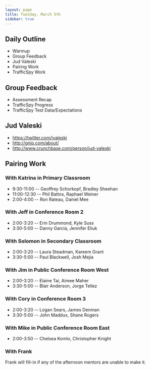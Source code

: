 ```yaml
---
layout: page
title: Tuesday, March 5th
sidebar: true
---
```


## Daily Outline

* Warmup
* Group Feedback
* Jud Valeski
* Pairing Work
* TrafficSpy Work

## Group Feedback

* Assessment Recap
* TrafficSpy Progress
* TrafficSpy Test Data/Expectations

## Jud Valeski

* https://twitter.com/jvaleski
* http://gnip.com/about/
* http://www.crunchbase.com/person/jud-valeski

## Pairing Work

### With Katrina in Primary Classroom

* 9:30-11:00 -- Geoffrey Schorkopf, Bradley Sheehan
* 11:00-12:30 -- Phil Battos, Raphael Weiner
* 2:00-4:00 -- Ron Rateau, Daniel Mee

### With Jeff in Conference Room 2

* 2:00-3:20 -- Erin Drummond, Kyle Suss
* 3:30-5:00 -- Danny Garcia, Jennifer Eliuk

### With Solomon in Secondary Classroom

* 2:00-3:20 -- Laura Steadman, Kareem Grant
* 3:30-5:00 -- Paul Blackwell, Josh Mejia

### With Jim in Public Conference Room West

* 2:00-3:20 -- Elaine Tai, Aimee Maher
* 3:30-5:00 -- Blair Anderson, Jorge Tellez

### With Cory in Conference Room 3

* 2:00-3:20 -- Logan Sears, James Denman
* 3:30-5:00 -- John Maddux, Shane Rogers

### With Mike in Public Conference Room East

* 2:00-3:50 -- Chelsea Komlo, Christopher Knight

### With Frank

Frank will fill-in if any of the afternoon mentors are unable to make it.
